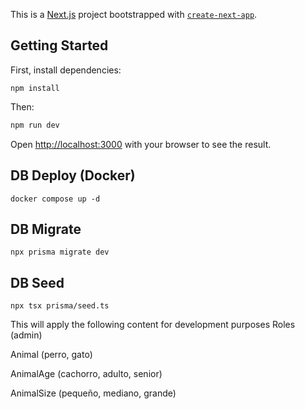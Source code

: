 This is a [Next.js](https://nextjs.org) project bootstrapped with [`create-next-app`](https://nextjs.org/docs/app/api-reference/cli/create-next-app).

## Getting Started

First, install dependencies:

```
npm install
```

Then:

```bash
npm run dev
```

Open [http://localhost:3000](http://localhost:3000) with your browser to see the result.

## DB Deploy (Docker)

```
docker compose up -d
```

## DB Migrate

```
npx prisma migrate dev
```

## DB Seed

```
npx tsx prisma/seed.ts
```

This will apply the following content for development purposes
Roles (admin)

Animal (perro, gato)

AnimalAge (cachorro, adulto, senior)

AnimalSize (pequeño, mediano, grande)
